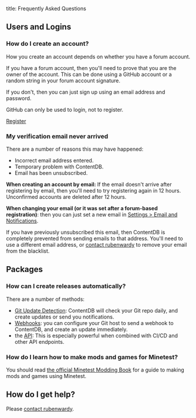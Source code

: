 title: Frequently Asked Questions

## Users and Logins

### How do I create an account?

How you create an account depends on whether you have a forum account.

If you have a forum account, then you'll need to prove that you are the owner of the account. This can
be done using a GitHub account or a random string in your forum account signature.

If you don't, then you can just sign up using an email address and password.

GitHub can only be used to login, not to register.

<a class="btn btn-primary" href="/user/claim/">Register</a>


### My verification email never arrived

There are a number of reasons this may have happened:

* Incorrect email address entered.
* Temporary problem with ContentDB.
* Email has been unsubscribed.

**When creating an account by email:**
If the email doesn't arrive after registering by email, then you'll need to
try registering again in 12 hours. Unconfirmed accounts are deleted after 12 hours.

**When changing your email (or it was set after a forum-based registration)**:
then you can just set a new email in
[Settings > Email and Notifications](/user/settings/email/).

If you have previously unsubscribed this email, then ContentDB is completely prevented from sending emails to that
address. You'll need to use a different email address, or [contact rubenwardy](https://rubenwardy.com/contact/) to
remove your email from the blacklist.


## Packages

### How can I create releases automatically?

There are a number of methods:

* [Git Update Detection](/help/update_config/): ContentDB will check your Git repo daily, and create updates or send you notifications.
* [Webhooks](/help/release_webhooks/): you can configure your Git host to send a webhook to ContentDB, and create an update immediately.
* the [API](/help/api/): This is especially powerful when combined with CI/CD and other API endpoints.

### How do I learn how to make mods and games for Minetest?

You should read
[the official Minetest Modding Book](https://rubenwardy.com/minetest_modding_book/)
for a guide to making mods and games using Minetest.


## How do I get help?

Please [contact rubenwardy](https://rubenwardy.com/contact/).
